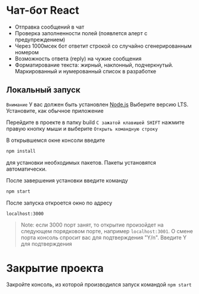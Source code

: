 # Чат-бот React

- Отправка сообщений в чат
- Проверка заполненности полей (появлется алерт с предупреждением)
- Через 1000мсек бот ответит строкой со случайно сгенерированным номером
- Возможность ответа (reply) на чужие сообщения
- Форматирование текста: жирный, наклонный, подчеркнутый. Маркированный и нумерованный список в разработке


## Локальный запуск
`Внимание`
У вас должен быть установлен  [Node.js](https://nodejs.org/)
Выберите версию LTS. Установите, как обычное приложение

Перейдите в проекте в папку build
`С зажатой клавишей SHIFT` нажмите правую кнопку мыши и выберите  `Открыть командную строку`

В открывшемся окне консоли введите
```sh
npm install
```
для установки необходимых пакетов. Пакеты установятся автоматически.


После завершения установки введите команду
```sh
npm start
```

После запуска откроется окно по адресу
```sh
localhost:3000
```
> Note: если 3000 порт занят, то открытие произойдет на следующем порядковом порте, например `localhost:3001`. О смене порта консоль спросит вас 
для подтверждения "Y/n". Введите Y для подтверждения

# Закрытие проекта
Закройте консоль, из которой производился запуск командой `npm start`




